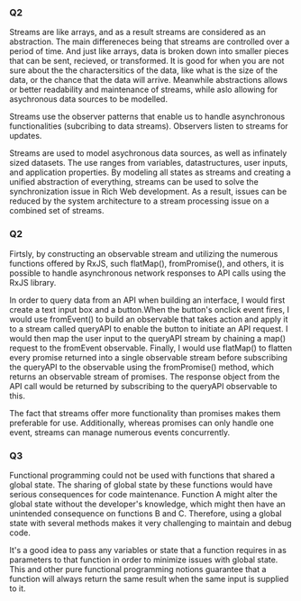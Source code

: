 <h3>Q2</h3>
Streams are like arrays, and as a result streams are considered as an abstraction. The main differeneces being that streams are controlled over a period of time. And just like arrays, data is broken down into smaller pieces that can be sent, recieved, or transformed. It is good for when you are not sure about the the charactersitics of the data, like what is the size of the data, or the chance that the data will arrive. Meanwhile abstractions allows or better readability and maintenance of streams, while aslo allowing for asychronous data sources to be modelled.

Streams use the observer patterns that enable us to handle asynchronous functionalities (subcribing to data streams). Observers listen to streams for updates.

Streams are used to model asychronous data sources, as well as infinately sized datasets. The use  ranges from variables, datastructures, user inputs, and application properties. By modeling all states as streams and creating a unified abstraction of everything, streams can be used to solve the synchronization issue in Rich Web development. As a result, issues can be reduced by the system architecture to a stream processing issue on a combined set of streams.


<h3>Q2</h3>
Firtsly, by constructing an observable stream and utilizing the numerous functions offered by RxJS, such flatMap(), fromPromise(), and others, it is possible to handle asynchronous network responses to API calls using the RxJS library.

In order to query data from an API when building an interface, I would first create a text input box and a button.When the button's onclick event fires, I would use fromEvent() to build an observable that takes action and apply it to a stream called queryAPI to enable the button to initiate an API request. I would then map the user input to the queryAPI stream by chaining a map() request to the fromEvent observable. Finally, I would use flatMap() to flatten every promise returned into a single observable stream before subscribing the queryAPI to the observable using the fromPromise() method, which returns an observable stream of promises. The response object from the API call would be returned by subscribing to the queryAPI observable to this.

The fact that streams offer more functionality than promises makes them preferable for use. Additionally, whereas promises can only handle one event, streams can manage numerous events concurrently.


<h3>Q3</h3>
Functional programming could not be used with functions that shared a global state. The sharing of global state by these functions would have serious consequences for code maintenance. Function A might alter the global state without the developer's knowledge, which might then have an unintended consequence on functions B and C. Therefore, using a global state with several methods makes it very challenging to maintain and debug code.

It's a good idea to pass any variables or state that a function requires in as parameters to that function in order to minimize issues with global state. This and other pure functional programming notions guarantee that a function will always return the same result when the same input is supplied to it.